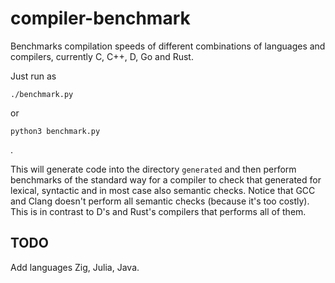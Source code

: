 # compiler-benchmark

Benchmarks compilation speeds of different combinations of languages and
compilers, currently C, C++, D, Go and Rust.

Just run as

    ./benchmark.py

or

    python3 benchmark.py

.

This will generate code into the directory `generated` and then perform
benchmarks of the standard way for a compiler to check that generated for
lexical, syntactic and in most case also semantic checks. Notice that GCC and
Clang doesn't perform all semantic checks (because it's too costly). This is in
contrast to D's and Rust's compilers that performs all of them.

## TODO

Add languages Zig, Julia, Java.
